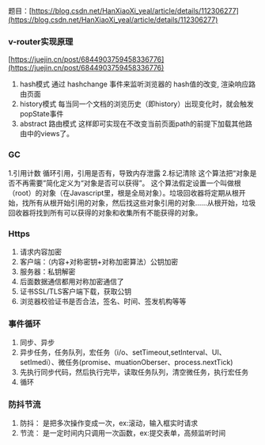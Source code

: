题目：[https://blog.csdn.net/HanXiaoXi_yeal/article/details/112306277](https://blog.csdn.net/HanXiaoXi_yeal/article/details/112306277)


### v-router实现原理
[https://juejin.cn/post/6844903759458336776](https://juejin.cn/post/6844903759458336776)
1. hash模式
通过 hashchange 事件来监听浏览器的 hash值的改变, 渲染响应路由页面
2. history模式
每当同一个文档的浏览历史（即history）出现变化时，就会触发popState事件
3. abstract 路由模式
这样即可实现在不改变当前页面path的前提下加载其他路由中的views了。


### GC
1.引用计数
循环引用，引用是否有，导致内存泄露
2.标记清除
这个算法把“对象是否不再需要”简化定义为“对象是否可以获得”。
这个算法假定设置一个叫做根（root）的对象（在Javascript里，根是全局对象）。垃圾回收器将定期从根开始，找所有从根开始引用的对象，然后找这些对象引用的对象……从根开始，垃圾回收器将找到所有可以获得的对象和收集所有不能获得的对象。

### Https
1. 请求内容加密
2. 客户端：（内容+对称密钥+对称加密算法）公钥加密
3. 服务器：私钥解密
4. 后面数据通信都用对称加密通信了
5. 证书SSL/TLS客户端下载，获取公钥
6. 浏览器校验证书是否合法，签名、时间、签发机构等等

### 事件循环
1. 同步、异步
2. 异步任务，任务队列，宏任务（i/o、setTimeout,setInterval、UI、setImedi）、微任务(promise、muationOberser、process.nextTick)
3. 先执行同步代码，然后执行完毕，读取任务队列，清空微任务，执行宏任务
4. 循环


### 防抖节流
1. 防抖： 是把多次操作变成一次，ex:滚动，输入框实时请求
2. 节流： 是一定时间内只调用一次函数，ex:提交表单，高频监听时间